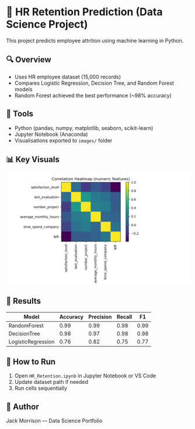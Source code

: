 # 🧠 HR Retention Prediction (Data Science Project)

This project predicts employee attrition using machine learning in Python.

## 🔍 Overview
- Uses HR employee dataset (15,000 records)
- Compares Logistic Regression, Decision Tree, and Random Forest models
- Random Forest achieved the best performance (~98% accuracy)

## 🧰 Tools
- Python (pandas, numpy, matplotlib, seaborn, scikit-learn)
- Jupyter Notebook (Anaconda)
- Visualisations exported to `images/` folder

## 📊 Key Visuals
![Correlation Heatmap](images/correlation_heatmap.png)

## 🏁 Results
| Model | Accuracy | Precision | Recall | F1 |
|--------|-----------|------------|--------|----|
| RandomForest | 0.99 | 0.99 | 0.98 | 0.99 |
| DecisionTree | 0.98 | 0.97 | 0.98 | 0.98 |
| LogisticRegression | 0.76 | 0.82 | 0.75 | 0.77 |

## 📖 How to Run
1. Open `HR_Retention.ipynb` in Jupyter Notebook or VS Code  
2. Update dataset path if needed  
3. Run cells sequentially  

## 👤 Author
Jack Morrison — Data Science Portfolio
